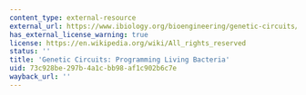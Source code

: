 ```yaml
---
content_type: external-resource
external_url: https://www.ibiology.org/bioengineering/genetic-circuits/
has_external_license_warning: true
license: https://en.wikipedia.org/wiki/All_rights_reserved
status: ''
title: 'Genetic Circuits: Programming Living Bacteria'
uid: 73c928be-297b-4a1c-bb98-af1c902b6c7e
wayback_url: ''
---
```

